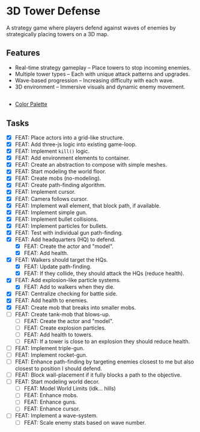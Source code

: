 # 3D Tower Defense

A strategy game where players defend against waves of enemies by strategically placing towers on a 3D map.

## Features

- Real-time strategy gameplay – Place towers to stop incoming enemies.
- Multiple tower types – Each with unique attack patterns and upgrades.
- Wave-based progression – Increasing difficulty with each wave.
- 3D environment – Immersive visuals and dynamic enemy movement.

##

- [Color Palette](https://lospec.com/palette-list/apollo)

## Tasks

- [x] FEAT: Place actors into a grid-like structure.
- [x] FEAT: Add three-js logic into existing game-loop.
- [x] FEAT: Implement `kill()` logic.
- [x] FEAT: Add environment elements to container.
- [x] FEAT: Create an abstraction to compose with simple meshes.
- [x] FEAT: Start modeling the world floor.
- [x] FEAT: Create mobs (no-modeling).
- [x] FEAT: Create path-finding algorithm.
- [x] FEAT: Implement cursor.
- [x] FEAT: Camera follows cursor.
- [x] FEAT: Implement wall element, that block path, if available.
- [x] FEAT: Implement simple gun.
- [x] FEAT: Implement bullet collisions.
- [x] FEAT: Implement particles for bullets.
- [x] FEAT: Test with individual gun path-finding.
- [x] FEAT: Add headquarters (HQ) to defend.
  - [x] FEAT: Create the actor and "model".
  - [x] FEAT: Add health.
- [x] FEAT: Walkers should target the HQs.
  - [x] FEAT: Update path-finding.
  - [x] FEAT: If they collide, they should attack the HQs (reduce health).
- [x] FEAT: Add explosion-like particle systems.
  - [x] FEAT: Add to walkers when they die.
- [x] FEAT: Centralize checking for battle side.
- [x] FEAT: Add health to enemies.
- [x] FEAT: Create mob that breaks into smaller mobs.
- [ ] FEAT: Create tank-mob that blows-up.
  - [ ] FEAT: Create the actor and "model".
  - [ ] FEAT: Create explosion particles.
  - [ ] FEAT: Add health to towers.
  - [ ] FEAT: If a tower is close to an explosion they should reduce health.
- [ ] FEAT: Implement triple-gun.
- [ ] FEAT: Implement rocket-gun.
- [ ] FEAT: Enhance path-finding by targeting enemies closest to me but also closest to position I should defend.
- [ ] FEAT: Block wall-placement if it fully blocks a path to the objective.
- [ ] FEAT: Start modeling world decor.
  - [ ] FEAT: Model World Limits (idk... hills)
  - [ ] FEAT: Enhance mobs.
  - [ ] FEAT: Enhance guns.
  - [ ] FEAT: Enhance cursor.
- [ ] FEAT: Implement a wave-system.
  - [ ] FEAT: Scale enemy stats based on wave number.
